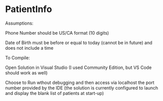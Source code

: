 # PatientInfo

Assumptions: 

  Phone Number should be US/CA format (10 digits)

  Date of Birth must be before or equal to today (cannot be in future) and does not include a time



To Compile:
   
  Open Solution in Visual Studio (I used Community Edition, but VS Code should work as well)
  
  Choose to Run wthout debugging and then access via localhost the port number provided by the IDE (the solution is currently configured to launch and display the blank list of patients at start-up)
